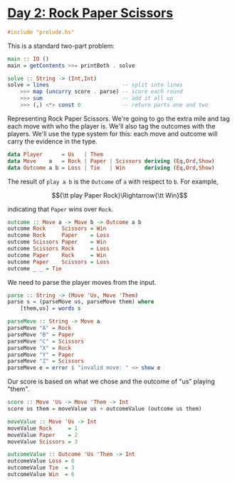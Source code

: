 # [Day 2: Rock Paper Scissors](https://adventofcode.com/2022/day/2)

```haskell
#include "prelude.hs"
```

This is a standard two-part problem:

```haskell
main :: IO ()
main = getContents >>= printBoth . solve

solve :: String -> (Int,Int)
solve = lines                       -- split into lines
    >>> map (uncurry score . parse) -- score each round
    >>> sum                         -- add it all up
    >>> (,) <*> const 0             -- return parts one and two
```

Representing Rock Paper Scissors. We're going to go the extra mile and tag each
move with who the player is. We'll also tag the outcomes with the players.
We'll use the type system for this: each move and outcome will carry the
evidence in the type.

```haskell
data Player      = Us   | Them
data Move    a   = Rock | Paper | Scissors deriving (Eq,Ord,Show)
data Outcome a b = Loss | Tie   | Win      deriving (Eq,Ord,Show)
```

The result of ``play a b`` is the ``Outcome`` of ``a`` with respect to ``b``.
For example,

$${\tt play Paper Rock}\Rightarrow{\tt Win}$$

indicating that ``Paper`` wins over ``Rock``.

```haskell
outcome :: Move a -> Move b -> Outcome a b
outcome Rock     Scissors = Win
outcome Rock     Paper    = Loss
outcome Scissors Paper    = Win
outcome Scissors Rock     = Loss
outcome Paper    Rock     = Win
outcome Paper    Scissors = Loss
outcome _ _ = Tie
```

We need to parse the player moves from the input.

```haskell
parse :: String -> (Move 'Us, Move 'Them)
parse s = (parseMove us, parseMove them) where
    [them,us] = words s

parseMove :: String -> Move a
parseMove "A" = Rock
parseMove "B" = Paper
parseMove "C" = Scissors
parseMove "X" = Rock
parseMove "Y" = Paper
parseMove "Z" = Scissors
parseMove e = error $ "invalid move: " <> show e
```

Our score is based on what we chose and the outcome of "us" playing "them".

```haskell
score :: Move 'Us -> Move 'Them -> Int
score us them = moveValue us + outcomeValue (outcome us them)

moveValue :: Move 'Us -> Int
moveValue Rock     = 1
moveValue Paper    = 2
moveValue Scissors = 3

outcomeValue :: Outcome 'Us 'Them -> Int
outcomeValue Loss = 0
outcomeValue Tie  = 3
outcomeValue Win  = 6
```
